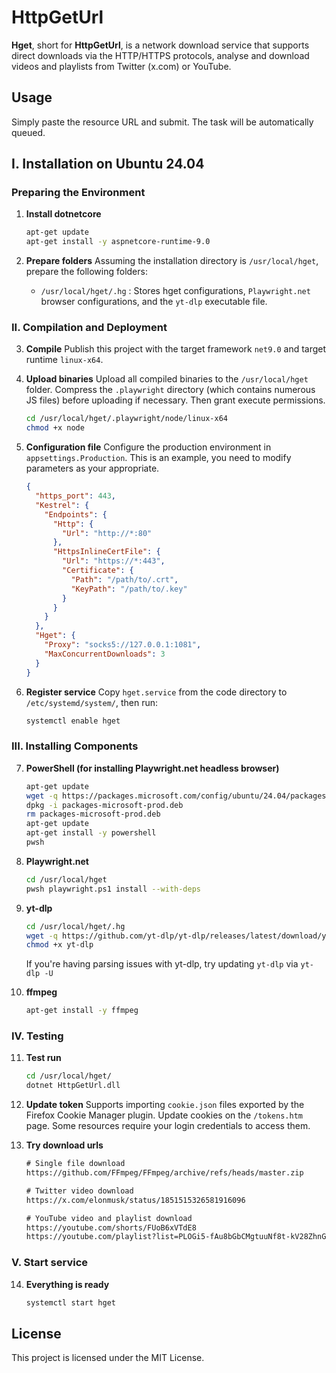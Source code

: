 # HttpGetUrl

**Hget**, short for **HttpGetUrl**, is a network download service that supports direct downloads via the HTTP/HTTPS protocols, analyse and download videos and playlists from Twitter (x.com) or YouTube.

## Usage

Simply paste the resource URL and submit. The task will be automatically queued.

## I. Installation on Ubuntu 24.04

### Preparing the Environment

1. **Install dotnetcore**
   ```sh
   apt-get update
   apt-get install -y aspnetcore-runtime-9.0
   ```

2. **Prepare folders**
   Assuming the installation directory is `/usr/local/hget`, prepare the following folders:
   - `/usr/local/hget/.hg` : Stores hget configurations, `Playwright.net` browser configurations, and the `yt-dlp` executable file.

### II. Compilation and Deployment

3. **Compile**
   Publish this project with the target framework `net9.0` and target runtime `linux-x64`.

4. **Upload binaries**
   Upload all compiled binaries to the `/usr/local/hget` folder. Compress the `.playwright` directory (which contains numerous JS files) before uploading if necessary. Then grant execute permissions.
   ```sh
   cd /usr/local/hget/.playwright/node/linux-x64
   chmod +x node
   ```

5. **Configuration file**
   Configure the production environment in `appsettings.Production`. This is an example, you need to modify parameters as your appropriate.
   ```json
   {
     "https_port": 443,
     "Kestrel": {
       "Endpoints": {
         "Http": {
           "Url": "http://*:80"
         },
         "HttpsInlineCertFile": {
           "Url": "https://*:443",
           "Certificate": {
             "Path": "/path/to/.crt",
             "KeyPath": "/path/to/.key"
           }
         }
       }
     },
     "Hget": {
       "Proxy": "socks5://127.0.0.1:1081",
       "MaxConcurrentDownloads": 3
     }
   }
   ```

6. **Register service**
   Copy `hget.service` from the code directory to `/etc/systemd/system/`, then run:
   ```sh
   systemctl enable hget
   ```

### III. Installing Components

7. **PowerShell (for installing Playwright.net headless browser)**
   ```sh
   apt-get update
   wget -q https://packages.microsoft.com/config/ubuntu/24.04/packages-microsoft-prod.deb
   dpkg -i packages-microsoft-prod.deb
   rm packages-microsoft-prod.deb
   apt-get update
   apt-get install -y powershell
   pwsh
   ```

8. **Playwright.net**
   ```sh
   cd /usr/local/hget
   pwsh playwright.ps1 install --with-deps
   ```

9. **yt-dlp**
   ```sh
   cd /usr/local/hget/.hg
   wget -q https://github.com/yt-dlp/yt-dlp/releases/latest/download/yt-dlp
   chmod +x yt-dlp
   ```
   If you're having parsing issues with yt-dlp, try updating `yt-dlp` via `yt-dlp -U`

10. **ffmpeg**
    ```sh
    apt-get install -y ffmpeg
    ```

### IV. Testing

11. **Test run**
    ```sh
    cd /usr/local/hget/
    dotnet HttpGetUrl.dll
    ```

12. **Update token**
    Supports importing `cookie.json` files exported by the Firefox Cookie Manager plugin. Update cookies on the `/tokens.htm` page. Some resources require your login credentials to access them.

13. **Try download urls**
    ```txt
    # Single file download
    https://github.com/FFmpeg/FFmpeg/archive/refs/heads/master.zip

    # Twitter video download
    https://x.com/elonmusk/status/1851515326581916096

    # YouTube video and playlist download
    https://youtube.com/shorts/FUoB6xVTdE8
    https://youtube.com/playlist?list=PLOGi5-fAu8bGbCMgtuuNf8t-kV28ZhnGa
    ```

### V. Start service

14. **Everything is ready**
    ```sh
    systemctl start hget
    ```

## License

This project is licensed under the MIT License.
